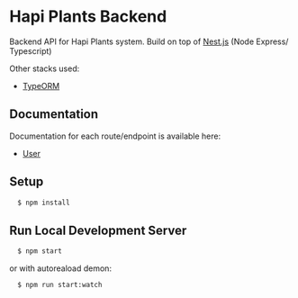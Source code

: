 # Hapi Plants Backend

Backend API for Hapi Plants system. Build on top of [Nest.js](https://github.com/nestjs/nest) (Node Express/ Typescript)

Other stacks used:
- [TypeORM](http://typeorm.io/) 

## Documentation

Documentation for each route/endpoint is available here:
- [User](https://v1userhapiplants.docs.apiary.io/#)

## Setup

```sh
  $ npm install
```

## Run Local Development Server

```sh
  $ npm start
```

or with autoreaload demon:

```sh
  $ npm run start:watch
```